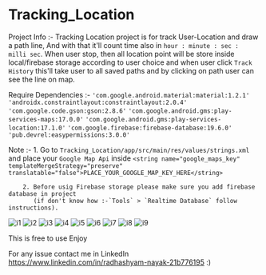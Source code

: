 # Tracking_Location

Project Info :- 
          Tracking Location project is for track User-Location and draw a path line, And with that it'll 
        count time also in `hour : minute : sec : milli sec`. When user stop, then all location point will 
        be store inside local/firebase storage according to user choice and when user click `Track History`
        this'll take user to all saved paths and by clicking on path user can see the line on map.
        

Require Dependencies :-
            `'com.google.android.material:material:1.2.1'`
            `'androidx.constraintlayout:constraintlayout:2.0.4'`
            `'com.google.code.gson:gson:2.8.6'`
            `'com.google.android.gms:play-services-maps:17.0.0'`
            `'com.google.android.gms:play-services-location:17.1.0'`
            `'com.google.firebase:firebase-database:19.6.0'`
            `'pub.devrel:easypermissions:3.0.0'`
           
           
Note :-
        1. Go to `Tracking_Location/app/src/main/res/values/strings.xml` and place your `Google Map Api` inside 
           `<string name="google_maps_key" templateMergeStrategy="preserve" translatable="false">PLACE_YOUR_GOOGLE_MAP_KEY_HERE</string>`
           
        2. Before usig Firebase storage please make sure you add firebase database in project 
           (if don't know how :-`Tools` > `Realtime Database` follow instructions).
           
      
![i1](image/Screenshot_1611134212.png?raw=true "Tracking Location img1")
![i2](image/Screenshot_1611134167.png?raw=true "Tracking Location img2")
![i3](image/Screenshot_1611045345.png?raw=true "Tracking Location img3")
![i4](image/Screenshot_1611045359.png?raw=true "Tracking Location img4")
![i5](image/Screenshot_1611045390.png?raw=true "Tracking Location img5")
![i6](image/Screenshot_1611133666.png?raw=true "Tracking Location img6")
![i7](image/Screenshot_1611133989.png?raw=true "Tracking Location img7")
![i8](image/Screenshot_1611134050.png?raw=true "Tracking Location img8")
![i9](image/Screenshot_1611133996.png?raw=true "Tracking Location img9")
      
      
This is free to use 
Enjoy

For any issue contact me in LinkedIn https://www.linkedin.com/in/radhashyam-nayak-21b776195 :)
